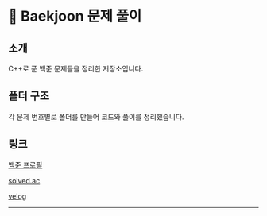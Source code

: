 # 📘 Baekjoon 문제 풀이

## 소개

C++로 푼 백준 문제들을 정리한 저장소입니다.

## 폴더 구조

각 문제 번호별로 폴더를 만들어 코드와 풀이를 정리했습니다.

## 링크

[백준 프로필](https://www.acmicpc.net/user/dbsdbds4532)

[solved.ac](https://solved.ac/profile/dbsdbds4532)

[velog](https://velog.io/@dbsdbds4532/posts)

---

